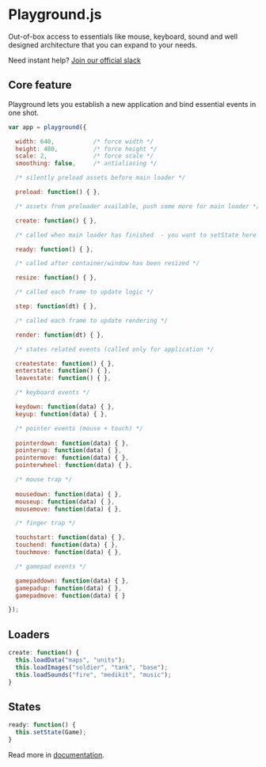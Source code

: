 # Playground.js

Out-of-box access to essentials like mouse, keyboard, sound and well designed architecture that you can expand to your needs.

Need instant help? [Join our official slack](https://playgroundjs.slack.com/messages/general/)

## Core feature

Playground lets you establish a new application and bind essential events in one shot.

```javascript
var app = playground({

  width: 640,           /* force width */
  height: 480,          /* force height */
  scale: 2,             /* force scale */
  smoothing: false,     /* antialiasing */

  /* silently preload assets before main loader */

  preload: function() { },

  /* assets from preloader available, push some more for main loader */

  create: function() { },

  /* called when main loader has finished  - you want to setState here */

  ready: function() { },

  /* called after container/window has been resized */

  resize: function() { },

  /* called each frame to update logic */

  step: function(dt) { },

  /* called each frame to update rendering */

  render: function(dt) { },

  /* states related events (called only for application */

  createstate: function() { },
  enterstate: function() { },
  leavestate: function() { },

  /* keyboard events */

  keydown: function(data) { },
  keyup: function(data) { },

  /* pointer events (mouse + touch) */
  
  pointerdown: function(data) { },
  pointerup: function(data) { },
  pointermove: function(data) { },
  pointerwheel: function(data) { },

  /* mouse trap */
  
  mousedown: function(data) { },
  mouseup: function(data) { },
  mousemove: function(data) { },

  /* finger trap */

  touchstart: function(data) { },
  touchend: function(data) { },
  touchmove: function(data) { },

  /* gamepad events */

  gamepaddown: function(data) { },
  gamepadup: function(data) { },
  gamepadmove: function(data) { }

});
```

## Loaders

```javascript
create: function() {
  this.loadData("maps", "units");
  this.loadImages("soldier", "tank", "base");
  this.loadSounds("fire", "medikit", "music");
}
```

## States

```javascript
ready: function() {
  this.setState(Game);
}
```

Read more in [documentation](http://playgroundjs.com).
